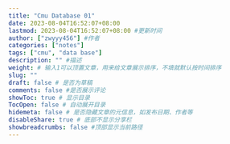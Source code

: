 ```yaml
---
title: "Cmu Database 01"
date: 2023-08-04T16:52:07+08:00
lastmod: 2023-08-04T16:52:07+08:00 #更新时间
author: ["zwyyy456"] #作者
categories: ["notes"]
tags: ["cmu", "data base"]
description: "" #描述
weight: # 输入1可以顶置文章，用来给文章展示排序，不填就默认按时间排序
slug: ""
draft: false # 是否为草稿
comments: false #是否展示评论
showToc: true # 显示目录
TocOpen: false # 自动展开目录
hidemeta: false # 是否隐藏文章的元信息，如发布日期、作者等
disableShare: true # 底部不显示分享栏
showbreadcrumbs: false #顶部显示当前路径
---
```



